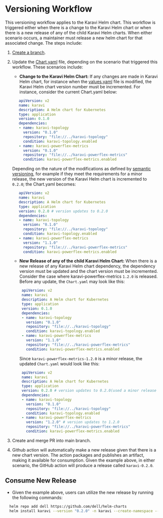 <!--
Copyright (c) 2020 Dell Inc., or its subsidiaries. All Rights Reserved.

Licensed under the Apache License, Version 2.0 (the "License");
you may not use this file except in compliance with the License.
You may obtain a copy of the License at

    http://www.apache.org/licenses/LICENSE-2.0
-->
# Versioning Workflow

This versioning workflow applies to the Karavi Helm chart. This workflow is triggered either when there is a change to the Karavi Helm chart or when there is a new release of any of the child Karavi Helm charts. When either scenario occurs, a maintainer must release a new helm chart for that associated change. The steps include:

1) [Create a branch](../../CONTRIBUTING.md).
2) Update the [Chart.yaml](../karavi/Chart.yaml) file, depending on the scenario that triggered this workflow. These scenarios include:

   - **Change to the Karavi Helm Chart:**
   If any changes are made in Karavi Helm chart, for instance when the [values.yaml](./values.yaml) file is modified, the Karavi Helm chart version number must be incremented. For instance, consider the current Chart.yaml below: 

   ```yaml
      apiVersion: v2
      name: karavi
      description: A Helm chart for Kubernetes
      type: application
      version: 0.1.0
      dependencies:
      - name: karavi-topology
        version: "0.1.0"
        repository: "file://../karavi-topology"
        condition: karavi-topology.enabled
      - name: karavi-powerflex-metrics
        version: "0.1.0"
        repository: "file://../karavi-powerflex-metrics"
        condition: karavi-powerflex-metrics.enabled
   ```

   Depending on the nature of the modifications as defined by [semantic versioning](http://semver.org), for example if they meet the requirements for a minor release, the new version of the Karavi Helm chart is incremented to `0.2.0`; the Chart.yaml becomes:
  
   ```yaml
      apiVersion: v2
      name: karavi
      description: A Helm chart for Kubernetes
      type: application
      version: 0.2.0 # version updates to 0.2.0 
      dependencies:
      - name: karavi-topology
        version: "0.1.0"
        repository: "file://../karavi-topology"
        condition: karavi-topology.enabled
      - name: karavi-powerflex-metrics
        version: "1.1.0"
        repository: "file://../karavi-powerflex-metrics"
        condition: karavi-powerflex-metrics.enabled
   ```

   - **New Release of any of the child Karavi Helm Chart:**
    When there is a new release of any Karavi Helm chart dependency, the dependency version must be updated and the chart version must be incremented. Consider the case where karavi-powerflex-metrics `1.2.0` is released. Before any update, the `Chart.yaml` may look like this:

     ```yaml
      apiVersion: v2
      name: karavi
      description: A Helm chart for Kubernetes
      type: application
      version: 0.1.0
      dependencies:
      - name: karavi-topology
        version: "0.1.0"
        repository: "file://../karavi-topology"
        condition: karavi-topology.enabled
      - name: karavi-powerflex-metrics
        version: "1.1.0"
        repository: "file://../karavi-powerflex-metrics"
        condition: karavi-powerflex-metrics.enabled
     ```

     Since `karavi-powerflex-metrics-1.2.0` is a minor release, the updated `Chart.yaml` would look like this:

     ```yaml
      apiVersion: v2
      name: karavi
      description: A Helm chart for Kubernetes
      type: application
      version: 0.2.0 # version updates to 0.2.0(used a minor release change for this illustration)
      dependencies:
      - name: karavi-topology
        version: "0.1.0"
        repository: "file://../karavi-topology"
        condition: karavi-topology.enabled
      - name: karavi-powerflex-metrics
        version: "1.2.0" # version updates to 1.2.0
        repository: "file://../karavi-powerflex-metrics"
        condition: karavi-powerflex-metrics.enabled
     ```

3) Create and merge PR into main branch.
4) Github action will automatically make a new release given that there is a new chart version. The action packages and publishes an artifact,  making it available for consumption. Given the example above, in either scenario, the GitHub action will produce a release called `karavi-0.2.0`.

## Consume New Release

- Given the example above, users can utilize the new release by running the following commands:

 ```bash
   helm repo add dell https://github.com/dell/helm-charts
   helm install karavi --version "0.2.0" -n karavi --create-namespace --render-subchart-notes
 ```
